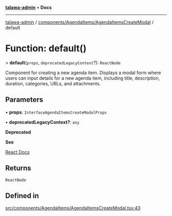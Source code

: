 [**talawa-admin**](../../../../README.md) • **Docs**

***

[talawa-admin](../../../../modules.md) / [components/AgendaItems/AgendaItemsCreateModal](../README.md) / default

# Function: default()

\> **default**(`props`, `deprecatedLegacyContext`?): `ReactNode`

Component for creating a new agenda item.
Displays a modal form where users can input details for a new agenda item, including title, description, duration, categories, URLs, and attachments.

## Parameters

• **props**: `InterfaceAgendaItemsCreateModalProps`

• **deprecatedLegacyContext?**: `any`

**Deprecated**

**See**

[React Docs](https://legacy.reactjs.org/docs/legacy-context.html#referencing-context-in-lifecycle-methods)

## Returns

`ReactNode`

## Defined in

[src/components/AgendaItems/AgendaItemsCreateModal.tsx:43](https://github.com/PalisadoesFoundation/talawa-admin/blob/7a991b3aa824070bd53d6367f1ce7f072321af88/src/components/AgendaItems/AgendaItemsCreateModal.tsx#L43)
